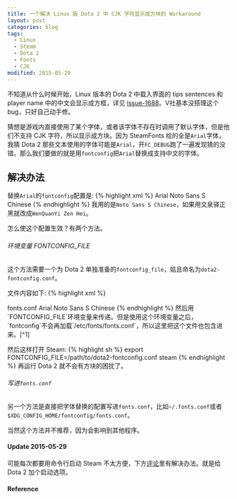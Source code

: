 ```yaml
---
title: 一个解决 Linux 版 Dota 2 中 CJK 字符显示成方块的 Workaround
layout: post
categories: blog
tags:
  - Linux
  - Steam
  - Dota 2
  - Fonts
  - CJK
modified: 2015-05-29
---
```


不知道从什么时候开始，Linux 版本的 Dota 2 中载入界面的 tips sentences 和 player name 中的中文会显示成方框，详见 [issue-1688](https://github.com/ValveSoftware/Dota-2/issues/1688)。V社基本没搭理这个 bug，只好自己动手修。

猜想是游戏内直接使用了某个字体，或者该字体不存在时调用了默认字体，但是他们不支持 CJK 字符，所以显示成方块。因为 SteamFonts 给的全是`Arial`字体，我猜 Dota 2 那些文本使用的字体可能是`Arial`，开`FC_DEBUG`跑了一遍发现猜的没错。那么我们要做的就是用`fontconfig`把`Arial`替换成支持中文的字体。

## 解决办法
替换`Arial`的`fontconfig`配置是:
{% highlight xml %}
<match target="pattern">
  <test qual="any" name="family">
    <string>Arial</string>
  </test>
  <edit name="family" mode="assign" binding="same">
    <string>Noto Sans S Chinese</string>
  </edit>
</match>
{% endhighlight %}
我用的是`Noto Sans S Chinese`，如果用文泉驿正黑就改成`WenQuanYi Zen Hei`。

怎么使这个配置生效？有两个方法。

###### 环境变量 FONTCONFIG_FILE
这个方法需要一个为 Dota 2 单独准备的`fontconfig_file`，姑且命名为`dota2-fontconfig.conf`。

文件内容如下:
{% highlight xml %}
<?xml version="1.0"?>
<!DOCTYPE fontconfig SYSTEM "fonts.dtd">
<fontconfig>
  <include ignore_missing="no">fonts.conf</include>

  <match target="pattern">
    <test qual="any" name="family">
      <string>Arial</string>
    </test>
    <edit name="family" mode="assign" binding="same">
      <string>Noto Sans S Chinese</string>
    </edit>
  </match>
</fontconfig>
{% endhighlight %}
然后用`FONTCONFIG_FILE`环境变量来传递。但是使用这个环境变量之后，`fontconfig`不会再加载`/etc/fonts/fonts.conf`，所以这里把这个文件也包含进来。[^1]

然后这样打开 Steam:
{% highlight sh %}
export FONTCONFIG_FILE=/path/to/dota2-fontconfig.conf
steam
{% endhighlight %}
再运行 Dota 2 就不会有方块的困扰了。

###### 写进`fonts.conf`
另一个方法是直接把字体替换的配置写进`fonts.conf`，比如`~/.fonts.conf`或者`$XDG_CONFIG_HOME/fontconfig/fonts.conf`。

当然这个方法并不推荐，因为会影响到其他程序。

#### Update 2015-05-29
可能每次都要用命令行启动 Steam 不太方便，下方[评论](https://cubl.in/blog/2015/05/dota2-blocky-cjk-fonts-workaround/#comment-2051101448)里有解决办法。就是给 Dota 2 加个启动选项。

#### Reference
[^1]: [fonts-conf](http://www.freedesktop.org/software/fontconfig/fontconfig-user.html)
